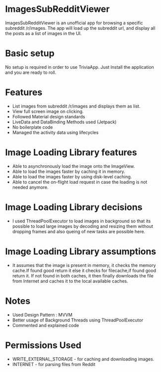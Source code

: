 # ImagesSubRedditViewer
ImagesSubRedditViewer is an unofficial app for browsing a specific subreddit /r/images. The app will load up the subreddit url, and display all the posts as a list of images in the UI.

# Basic setup
No setup is required in order to use TriviaApp. Just Install the application and you are ready to roll.

# Features
- List images from subreddit /r/images and displays them as list.
- View full screen image on clicking.
- Followed Material design standards
- LiveData and DataBinding Methods used (Jetpack)
- No boilerplate code
- Managed the activity data using lifecycles


# Image Loading Library features
- Able to asynchronously load the image onto the ImageView.
- Able to load the images faster by caching it in memory.
- Able to load the images faster by using disk-level caching.
- Able to cancel the on-flight load request in case the loading is not needed anymore.

# Image Loading Library decisions
- I used ThreadPoolExecutor to load images in background so that its possible to load large images by decoding and resizing them without dropping frames and also queing of new tasks are possible here.

# Image Loading Library assumptions
- It assumes that the image is present in memory, it checks the memory cache.If found good return it
else it checks for filecache,if found good return it. If not found in both caches, it then finally downloads the file from Internet and caches it to the local available caches.

# Notes
- Used Design Pattern : MVVM
- Better usage of Background Threads using ThreadPoolExecutor
- Commented and explained code

# Permissions Used
- WRITE_EXTERNAL_STORAGE - for caching and downloading images.
- INTERNET - for parsing files from Reddit
